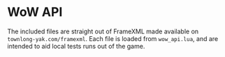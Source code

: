 # WoW API

The included files are straight out of FrameXML made available on `townlong-yak.com/framexml`.
Each file is loaded from `wow_api.lua`, and are intended to aid local tests runs out of the game.

